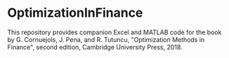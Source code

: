 # OptimizationInFinance

This repository provides companion Excel and MATLAB code for the book 
by G. Cornuejols, J. Pena, and R. Tutuncu, "Optimization Methods in Finance", 
second edition, Cambridge University Press, 2018.
